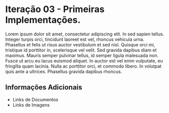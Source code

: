 # Iteração 03 - Primeiras Implementações.

Lorem ipsum dolor sit amet, consectetur adipiscing elit. In sed sapien tellus. Integer turpis orci, tincidunt laoreet est vel, rhoncus vehicula urna. Phasellus et felis ut risus auctor vestibulum et sed nisl. Quisque orci mi, tristique id porttitor in, scelerisque vel velit. Sed gravida dapibus diam et maximus. Mauris semper pulvinar tellus, id semper ligula malesuada non. Fusce ut arcu eu lacus euismod aliquet. In auctor est vel enim vulputate, eu fringilla quam lacinia. Nulla ac porttitor orci, et commodo libero. In volutpat quis ante a ultrices. Phasellus gravida dapibus rhoncus.

## Informações Adicionais

- Links de Documentos
- Links de Imagens
